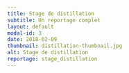 ```yaml
---
title: Stage de distillation
subtitle: Un reportage complet
layout: default
modal-id: 3
date: 2018-02-09
thumbnail: distillation-thumbnail.jpg
alt: Stage de distillation
reportage: stage_distillation
---
```

